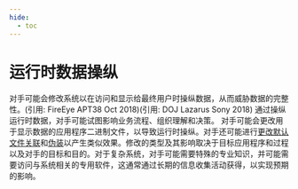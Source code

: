 ```yaml
---
hide:
  - toc
---
```


# 运行时数据操纵

对手可能会修改系统以在访问和显示给最终用户时操纵数据，从而威胁数据的完整性。(引用: FireEye APT38 Oct 2018)(引用: DOJ Lazarus Sony 2018) 通过操纵运行时数据，对手可能试图影响业务流程、组织理解和决策。  对手可能会更改用于显示数据的应用程序二进制文件，以导致运行时操纵。对手还可能进行[更改默认文件关联](https://attack.mitre.org/techniques/T1546/001)和[伪装](https://attack.mitre.org/techniques/T1036)以产生类似效果。修改的类型及其影响取决于目标应用程序和过程以及对手的目标和目的。对于复杂系统，对手可能需要特殊的专业知识，并可能需要访问与系统相关的专用软件，这通常通过长期的信息收集活动获得，以实现预期的影响。
